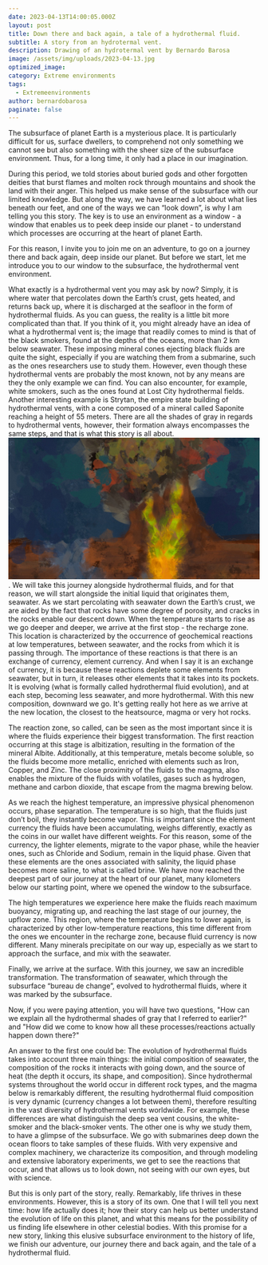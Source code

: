 ```yaml
---
date: 2023-04-13T14:00:05.000Z
layout: post
title: Down there and back again, a tale of a hydrothermal fluid.
subtitle: A story from an hydrotermal vent.
description: Drawing of an hydrotermal vent by Bernardo Barosa 
image: /assets/img/uploads/2023-04-13.jpg
optimized_image:
category: Extreme environments
tags:
  - Extremeenvironments
author: bernardobarosa
paginate: false
---
```

The subsurface of planet Earth is a mysterious place. It is particularly difficult for us, surface dwellers, to comprehend not only something we cannot see but also something with the sheer size of the subsurface environment. Thus, for a long time, it only had a place in our imagination. 

During this period, we told stories about buried gods and other forgotten deities that burst flames and molten rock through mountains and shook the land with their anger. This helped us make sense of the subsurface with our limited knowledge. But along the way, we have learned a lot about what lies beneath our feet, and one of the ways we can “look down”, is why I am telling you this story. The key is to use an environment as a window - a window that enables us to peek deep inside our planet - to understand which processes are occurring at the heart of planet Earth.

For this reason, I invite you to join me on an adventure, to go on a journey there and back again, deep inside our planet. But before we start, let me introduce you to our window to the subsurface, the hydrothermal vent environment.

What exactly is a hydrothermal vent you may ask by now? Simply, it is where water that percolates down the Earth’s crust, gets heated, and returns back up, where it is discharged at the seafloor in the form of hydrothermal fluids. As you can guess, the reality is a little bit more complicated than that. If you think of it, you might already have an idea of what a hydrothermal vent is; the image that readily comes to mind is that of the black smokers, found at the depths of the oceans, more than 2 km below seawater. These imposing mineral cones ejecting black fluids are quite the sight, especially if you are watching them from a submarine, such as the ones researchers use to study them. However, even though these hydrothermal vents are probably the most known, not by any means are they the only example we can find. You can also encounter, for example, white smokers, such as the ones found at Lost City hydrothermal fields. Another interesting example is Strytan, the empire state building of hydrothermal vents, with a cone composed of a mineral called Saponite reaching a height of 55 meters. There are all the shades of gray in regards to hydrothermal vents, however, their formation always encompasses the same steps, and that is what this story is all about. 
![Alt text](/assets/img/uploads/2023-04-13.jpg "Abstract painting of a deep-sea hydrothermal system, illustrating the intricate relationships between the geosphere and the biosphere").
We will take this journey alongside hydrothermal fluids, and for that reason, we will start alongside the initial liquid that originates them, seawater. As we start percolating with seawater down the Earth’s crust, we are aided by the fact that rocks have some degree of porosity, and cracks in the rocks enable our descent down. When the temperature starts to rise as we go deeper and deeper, we arrive at the first stop - the recharge zone. This location is characterized by the occurrence of geochemical reactions at low temperatures, between seawater, and the rocks from which it is passing through. The importance of these reactions is that there is an exchange of currency, element currency. And when I say it is an exchange of currency, it is because these reactions deplete some elements from seawater, but in turn, it releases other elements that it takes into its pockets. It is evolving (what is formally called hydrothermal fluid evolution), and at each step, becoming less seawater, and more hydrothermal. With this new composition, downward we go. It's getting really hot here as we arrive at the new location, the closest to the heatsource, magma or very hot rocks.

The reaction zone, so called, can be seen as the most important since it is where the fluids experience their biggest transformation. The first reaction occurring at this stage is albitization, resulting in the formation of the mineral Albite. Additionally, at this temperature, metals become soluble, so the fluids become more metallic, enriched with elements such as Iron, Copper, and Zinc. The close proximity of the fluids to the magma, also enables the mixture of the fluids with volatiles, gases such as hydrogen, methane and carbon dioxide, that escape from the magma brewing below.

As we reach the highest temperature, an impressive physical phenomenon occurs, phase separation. The temperature is so high, that the fluids just don’t boil, they instantly become vapor. This is important since the element currency the fluids have been accumulating, weighs differently, exactly as the coins in our wallet have different weights. For this reason, some of the currency, the lighter elements, migrate to the vapor phase, while the heavier ones, such as Chloride and Sodium, remain in the liquid phase. Given that these elements are the ones associated with salinity, the liquid phase becomes more saline, to what is called brine. We have now reached the deepest part of our journey at the heart of our planet, many kilometers below our starting point, where we opened the window to the subsurface. 

The high temperatures we experience here make the fluids reach maximum buoyancy, migrating up, and reaching the last stage of our journey, the upflow zone. This region, where the temperature begins to lower again, is characterized by other low-temperature reactions, this time different from the ones we encounter in the recharge zone, because fluid currency is now different. Many minerals precipitate on our way up, especially as we start to approach the surface, and mix with the seawater. 

Finally, we arrive at the surface. With this journey, we saw an incredible transformation. The transformation of seawater, which through the subsurface “bureau de change”, evolved to hydrothermal fluids, where it was marked by the subsurface.

Now, if you were paying attention, you will have two questions, "How can we explain all the hydrothermal shades of gray that I referred to earlier?" and "How did we come to know how all these processes/reactions actually happen down there?"

An answer to the first one could be: The evolution of hydrothermal fluids takes into account three main things: the initial composition of seawater, the composition of the rocks it interacts with going down, and the source of heat (the depth it occurs, its shape, and composition). Since hydrothermal systems throughout the world occur in different rock types, and the magma below is remarkably different, the resulting hydrothermal fluid composition is very dynamic (currency changes a lot between them), therefore resulting in the vast diversity of hydrothermal vents worldwide. For example, these differences are what distinguish the deep sea vent cousins, the white-smoker and the black-smoker vents. The other one is why we study them, to have a glimpse of the subsurface. We go with submarines deep down the ocean floors to take samples of these fluids. With very expensive and complex machinery, we characterize its composition, and through modeling and extensive laboratory experiments, we get to see the reactions that occur, and that allows us to look down, not seeing with our own eyes, but with science.

But this is only part of the story, really. Remarkably, life thrives in these environments. However, this is a story of its own. One that I will tell you next time: how life actually does it; how their story can help us better understand the evolution of life on this planet, and what this means for the possibility of us finding life elsewhere in other celestial bodies. With this promise for a new story, linking this elusive subsurface environment to the history of life, we finish our adventure, our journey there and back again, and the tale of a hydrothermal fluid.

